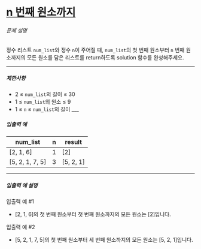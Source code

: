 # [n 번째 원소까지](https://school.programmers.co.kr/learn/courses/30/lessons/181889)


###### 문제 설명


정수 리스트 `num_list`와 정수 `n`이 주어질 때, `num_list`의 첫 번째 원소부터 `n` 번째 원소까지의 모든 원소를 담은 리스트를 return하도록 solution 함수를 완성해주세요.




---


##### 제한사항


* 2 ≤ `num_list`의 길이 ≤ 30
* 1 ≤ `num_list`의 원소 ≤ 9
* 1 ≤ `n` ≤ `num_list`의 길이
\_\_\_


##### 입출력 예




| num\_list | n | result |
| --- | --- | --- |
| \[2, 1, 6] | 1 | \[2] |
| \[5, 2, 1, 7, 5] | 3 | \[5, 2, 1] |




---


##### 입출력 예 설명


입출력 예 \#1


* \[2, 1, 6]의 첫 번째 원소부터 첫 번째 원소까지의 모든 원소는 \[2]입니다.


입출력 예 \#2


* \[5, 2, 1, 7, 5]의 첫 번째 원소부터 세 번째 원소까지의 모든 원소는 \[5, 2, 1]입니다.



